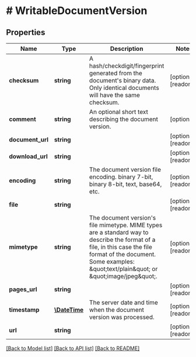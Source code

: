 # # WritableDocumentVersion

## Properties

Name | Type | Description | Notes
------------ | ------------- | ------------- | -------------
**checksum** | **string** | A hash/checkdigit/fingerprint generated from the document&#39;s binary data. Only identical documents will have the same checksum. | [optional] [readonly] 
**comment** | **string** | An optional short text describing the document version. | [optional] 
**document_url** | **string** |  | [optional] [readonly] 
**download_url** | **string** |  | [optional] [readonly] 
**encoding** | **string** | The document version file encoding. binary 7-bit, binary 8-bit, text, base64, etc. | [optional] [readonly] 
**file** | **string** |  | [optional] [readonly] 
**mimetype** | **string** | The document version&#39;s file mimetype. MIME types are a standard way to describe the format of a file, in this case the file format of the document. Some examples: \&quot;text/plain\&quot; or \&quot;image/jpeg\&quot;. | [optional] [readonly] 
**pages_url** | **string** |  | [optional] [readonly] 
**timestamp** | [**\DateTime**](\DateTime.md) | The server date and time when the document version was processed. | [optional] [readonly] 
**url** | **string** |  | [optional] [readonly] 

[[Back to Model list]](../../README.md#documentation-for-models) [[Back to API list]](../../README.md#documentation-for-api-endpoints) [[Back to README]](../../README.md)


